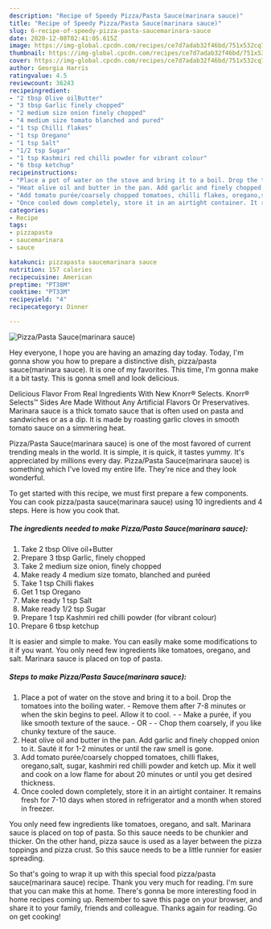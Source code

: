 ```yaml
---
description: "Recipe of Speedy Pizza/Pasta Sauce(marinara sauce)"
title: "Recipe of Speedy Pizza/Pasta Sauce(marinara sauce)"
slug: 6-recipe-of-speedy-pizza-pasta-saucemarinara-sauce
date: 2020-12-08T02:41:05.615Z
image: https://img-global.cpcdn.com/recipes/ce7d7adab32f46bd/751x532cq70/pizzapasta-saucemarinara-sauce-recipe-main-photo.jpg
thumbnail: https://img-global.cpcdn.com/recipes/ce7d7adab32f46bd/751x532cq70/pizzapasta-saucemarinara-sauce-recipe-main-photo.jpg
cover: https://img-global.cpcdn.com/recipes/ce7d7adab32f46bd/751x532cq70/pizzapasta-saucemarinara-sauce-recipe-main-photo.jpg
author: Georgia Harris
ratingvalue: 4.5
reviewcount: 36243
recipeingredient:
- "2 tbsp Olive oilButter"
- "3 tbsp Garlic finely chopped"
- "2 medium size onion finely chopped"
- "4 medium size tomato blanched and pured"
- "1 tsp Chilli flakes"
- "1 tsp Oregano"
- "1 tsp Salt"
- "1/2 tsp Sugar"
- "1 tsp Kashmiri red chilli powder for vibrant colour"
- "6 tbsp ketchup"
recipeinstructions:
- "Place a pot of water on the stove and bring it to a boil. Drop the tomatoes into the boiling water. Remove them after 7-8 minutes or when the skin begins to peel. Allow it to cool.  - Make a purée, if you like smooth texture of the sauce. OR  - Chop them coarsely, if you like chunky texture of the sauce."
- "Heat olive oil and butter in the pan. Add garlic and finely chopped onion to it. Sauté it for 1-2 minutes or until the raw smell is gone."
- "Add tomato purée/coarsely chopped tomatoes, chilli flakes, oregano,salt, sugar, kashmiri red chilli powder and ketch up. Mix it well and cook on a low flame for about 20 minutes or until you get desired thickness."
- "Once cooled down completely, store it in an airtight container. It remains fresh for 7-10 days when stored in refrigerator and a month when stored in freezer."
categories:
- Recipe
tags:
- pizzapasta
- saucemarinara
- sauce

katakunci: pizzapasta saucemarinara sauce 
nutrition: 157 calories
recipecuisine: American
preptime: "PT38M"
cooktime: "PT33M"
recipeyield: "4"
recipecategory: Dinner

---
```



![Pizza/Pasta Sauce(marinara sauce)](https://img-global.cpcdn.com/recipes/ce7d7adab32f46bd/751x532cq70/pizzapasta-saucemarinara-sauce-recipe-main-photo.jpg)

Hey everyone, I hope you are having an amazing day today. Today, I'm gonna show you how to prepare a distinctive dish, pizza/pasta sauce(marinara sauce). It is one of my favorites. This time, I'm gonna make it a bit tasty. This is gonna smell and look delicious.

Delicious Flavor From Real Ingredients With New Knorr® Selects. Knorr® Selects™ Sides Are Made Without Any Artificial Flavors Or Preservatives. Marinara sauce is a thick tomato sauce that is often used on pasta and sandwiches or as a dip. It is made by roasting garlic cloves in smooth tomato sauce on a simmering heat.

Pizza/Pasta Sauce(marinara sauce) is one of the most favored of current trending meals in the world. It is simple, it is quick, it tastes yummy. It's appreciated by millions every day. Pizza/Pasta Sauce(marinara sauce) is something which I've loved my entire life. They're nice and they look wonderful.


To get started with this recipe, we must first prepare a few components. You can cook pizza/pasta sauce(marinara sauce) using 10 ingredients and 4 steps. Here is how you cook that.

<!--inarticleads1-->

##### The ingredients needed to make Pizza/Pasta Sauce(marinara sauce):

1. Take 2 tbsp Olive oil+Butter
1. Prepare 3 tbsp Garlic, finely chopped
1. Take 2 medium size onion, finely chopped
1. Make ready 4 medium size tomato, blanched and puréed
1. Take 1 tsp Chilli flakes
1. Get 1 tsp Oregano
1. Make ready 1 tsp Salt
1. Make ready 1/2 tsp Sugar
1. Prepare 1 tsp Kashmiri red chilli powder (for vibrant colour)
1. Prepare 6 tbsp ketchup


It is easier and simple to make. You can easily make some modifications to it if you want. You only need few ingredients like tomatoes, oregano, and salt. Marinara sauce is placed on top of pasta. 

<!--inarticleads2-->

##### Steps to make Pizza/Pasta Sauce(marinara sauce):

1. Place a pot of water on the stove and bring it to a boil. Drop the tomatoes into the boiling water. - Remove them after 7-8 minutes or when the skin begins to peel. Allow it to cool.  - - Make a purée, if you like smooth texture of the sauce. - OR  - - Chop them coarsely, if you like chunky texture of the sauce.
1. Heat olive oil and butter in the pan. Add garlic and finely chopped onion to it. Sauté it for 1-2 minutes or until the raw smell is gone.
1. Add tomato purée/coarsely chopped tomatoes, chilli flakes, oregano,salt, sugar, kashmiri red chilli powder and ketch up. Mix it well and cook on a low flame for about 20 minutes or until you get desired thickness.
1. Once cooled down completely, store it in an airtight container. It remains fresh for 7-10 days when stored in refrigerator and a month when stored in freezer.


You only need few ingredients like tomatoes, oregano, and salt. Marinara sauce is placed on top of pasta. So this sauce needs to be chunkier and thicker. On the other hand, pizza sauce is used as a layer between the pizza toppings and pizza crust. So this sauce needs to be a little runnier for easier spreading. 

So that's going to wrap it up with this special food pizza/pasta sauce(marinara sauce) recipe. Thank you very much for reading. I'm sure that you can make this at home. There's gonna be more interesting food in home recipes coming up. Remember to save this page on your browser, and share it to your family, friends and colleague. Thanks again for reading. Go on get cooking!
